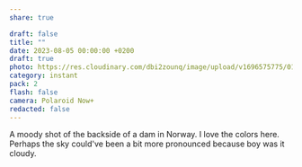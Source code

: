 ```yaml
---
share: true

draft: false
title: ""
date: 2023-08-05 00:00:00 +0200
draft: true
photo: https://res.cloudinary.com/dbi2zounq/image/upload/v1696575775/015_w6arpq.jpg
category: instant
pack: 2
flash: false
camera: Polaroid Now+
redacted: false
---
```


A moody shot of the backside of a dam in Norway. I love the colors here. Perhaps the sky could've been a bit more pronounced because boy was it cloudy.
